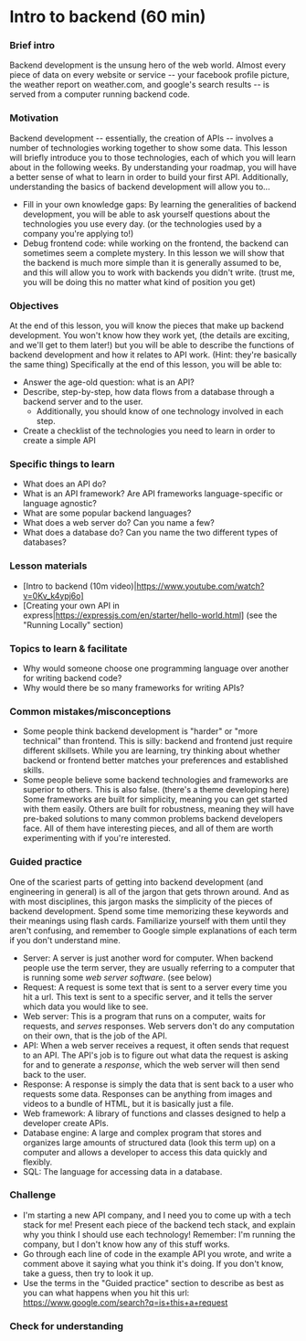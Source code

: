 # Intro to backend (60 min)

### Brief intro

Backend development is the unsung hero of the web world. Almost every piece of data on every website or service -- your facebook profile picture, the weather report on weather.com, and google's search results -- is served from a computer running backend code.


### Motivation

Backend development -- essentially, the creation of APIs -- involves a number of technologies working together to show some data. This lesson will briefly introduce you to those technologies, each of which you will learn about in the following weeks. By understanding your roadmap, you will have a better sense of what to learn in order to build your first API. Additionally, understanding the basics of backend development will allow you to...

* Fill in your own knowledge gaps: By learning the generalities of backend development, you will be able to ask yourself questions about the technologies you use every day. (or the technologies used by a company you're applying to!)
* Debug frontend code: while working on the frontend, the backend can sometimes seem a complete mystery. In this lesson we will show that the backend is much more simple than it is generally assumed to be, and this will allow you to work with backends you didn't write. (trust me, you will be doing this no matter what kind of position you get)

### Objectives

At the end of this lesson, you will know the pieces that make up backend development. You won't know how they work yet, (the details are exciting, and we'll get to them later!) but you will be able to describe the functions of backend development and how it relates to API work. (Hint: they're basically the same thing) Specifically at the end of this lesson, you will be able to:

* Answer the age-old question: what is an API?
* Describe, step-by-step, how data flows from a database through a backend server and to the user.
    * Additionally, you should know of one technology involved in each step.
* Create a checklist of the technologies you need to learn in order to create a simple API

### Specific things to learn

* What does an API do?
* What is an API framework? Are API frameworks language-specific or language agnostic?
* What are some popular backend languages?
* What does a web server do? Can you name a few?
* What does a database do? Can you name the two different types of databases?

### Lesson materials

* [Intro to backend (10m video)|https://www.youtube.com/watch?v=0Kv_k4ypj6o]
* [Creating your own API in express|https://expressjs.com/en/starter/hello-world.html] (see the "Running Locally" section)

### Topics to learn & facilitate

* Why would someone choose one programming language over another for writing backend code?
* Why would there be so many frameworks for writing APIs?

### Common mistakes/misconceptions

* Some people think backend development is "harder" or "more technical" than frontend. This is silly: backend and frontend just require different skillsets. While you are learning, try thinking about whether backend or frontend better matches your preferences and established skills.
* Some people believe some backend technologies and frameworks are superior to others. This is also false. (there's a theme developing here) Some frameworks are built for simplicity, meaning you can get started with them easily. Others are built for robustness, meaning they will have pre-baked solutions to many common problems backend developers face. All of them have interesting pieces, and all of them are worth experimenting with if you're interested.

### Guided practice

One of the scariest parts of getting into backend development (and engineering in general) is all of the jargon that gets thrown around. And as with most disciplines, this jargon masks the simplicity of the pieces of backend development. Spend some time memorizing these keywords and their meanings using flash cards. Familiarize yourself with them until they aren't confusing, and remember to Google simple explanations of each term if you don't understand mine.

* Server:           A server is just another word for computer. When backend people use the term server, they are usually referring to a computer that is running some _web server software_. (see below)
* Request:          A request is some text that is sent to a server every time you hit a url. This text is sent to a specific server, and it tells the server which data you would like to see.
* Web server:       This is a program that runs on a computer, waits for requests, and _serves_ responses. Web servers don't do any computation on their own, that is the job of the API.
* API:              When a web server receives a request, it often sends that request to an API. The API's job is to figure out what data the request is asking for and to generate a _response_, which the web server will then send back to the user.
* Response:         A response is simply the data that is sent back to a user who requests some data. Responses can be anything from images and videos to a bundle of HTML, but it is basically just a file.
* Web framework:    A library of functions and classes designed to help a developer create APIs.
* Database engine:  A large and complex program that stores and organizes large amounts of structured data (look this term up) on a computer and allows a developer to access this data quickly and flexibly.
* SQL:              The language for accessing data in a database.

### Challenge
* I'm starting a new API company, and I need you to come up with a tech stack for me! Present each piece of the backend tech stack, and explain why you think I should use each technology! Remember: I'm running the company, but I don't know how any of this stuff works.
* Go through each line of code in the example API you wrote, and write a comment above it saying what you think it's doing. If you don't know, take a guess, then try to look it up.
* Use the terms in the "Guided practice" section to describe as best as you can what happens when you hit this url: https://www.google.com/search?q=is+this+a+request

### Check for understanding
